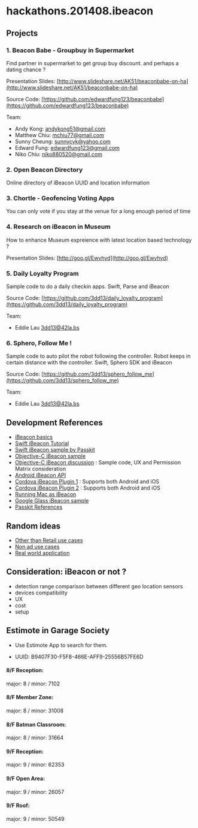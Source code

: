 hackathons.201408.ibeacon
=========================

## Projects


### 1. Beacon Babe - Groupbuy in Supermarket

Find partner in supermarket to get group buy discount. and perhaps a dating chance ?

Presentation Slides: [http://www.slideshare.net/AK51/beaconbabe-on-ha](http://www.slideshare.net/AK51/beaconbabe-on-ha)

Source Code: [https://github.com/edwardfung123/beaconbabe](https://github.com/edwardfung123/beaconbabe)

Team:

* Andy Kong: andykong51@gmail.com
* Matthew Chiu: mchiu77@gmail.com
* Sunny Cheung: sunnycyk@yahoo.com
* Edward Fung: edwardfung123@gmail.com
* Niko Chiu: niko880520@gmail.com

### 2. Open Beacon Directory

Online directory of iBeacon UUID and location information


### 3. Chortle - Geofencing Voting Apps

You can only vote if you stay at the venue for a long enough period of time


### 4. Research on iBeacon in Museum

How to enhance Museum expreience with latest location based technology ?

Presentation Slides: [http://goo.gl/Ewvhyd](http://goo.gl/Ewvhyd)


### 5. Daily Loyalty Program

Sample code to do a daily checkin apps. Swift, Parse and iBeacon

Source Code: [https://github.com/3dd13/daily_loyalty_program](https://github.com/3dd13/daily_loyalty_program)

Team:

* Eddie Lau 3dd13@42la.bs

### 6. Sphero, Follow Me !

Sample code to auto pilot the robot following the controller. Robot keeps in certain distance with the controller. Swift, Sphero SDK and iBeacon

Source Code: [https://github.com/3dd13/sphero_follow_me](https://github.com/3dd13/sphero_follow_me)

Team:

* Eddie Lau 3dd13@42la.bs

## Development References

* [iBeacon basics](http://www.slideshare.net/mobile/1request/ibeacon-workshop-by-request)
* [Swift iBeacon Tutorial](http://ibeaconmodules.us/blogs/news/14702963-tutorial-swift-based-ibeacon-app-development-with-corelocation-on-apple-ios-7-8)
* [Swift iBeacon sample by Passkit](https://github.com/gemtot?tab=activity)
* [Objective-C iBeacon sample](http://www.raywenderlich.com/66584/ios7-ibeacons-tutorial)
* [Objective-C iBeacon discussion](http://thenewstack.io/building-an-ibeacon-app/) : Sample code, UX and Permission Matrix consideration
* [Android iBeacon API](https://github.com/AltBeacon/android-beacon-library)
* [Cordova iBeacon Plugin 1](https://github.com/attendease/iBeaconsPlugin) : Supports both Android and iOS
* [Cordova iBeacon Plugin 2](https://github.com/petermetz/cordova-plugin-ibeacon) : Supports both Android and iOS
* [Running Mac as iBeacon](https://github.com/mttrb/BeaconOSX)
* [Google Glass iBeacon sample](http://blog.xamarin.com/ibeacons-and-google-glass/)
* [Passkit References](https://passkit.com/ibeacon-devices/)


## Random ideas

* [Other than Retail use cases](http://www.citeworld.com/article/2114878/mobile-byod/ibeacon-transform-more-than-retail.html)
* [Non ad use cases](http://blog.narrato.co/post/61515806316/beacons)
* [Real world application](http://www.vektordigital.com/2014/01/05/real-world-ibeacon-applications/)


## Consideration: iBeacon or not ?

* detection range comparison between different geo location sensors
* devices compatibility
* UX
* cost
* setup


## Estimote in Garage Society

* Use Estimote App to search for them.

- UUID: B9407F30-F5F8-466E-AFF9-25556B57FE6D

#### 8/F Reception:
major: 8 / minor: 7102

#### 8/F Member Zone:
major: 8 / minor: 31008

#### 8/F Batman Classroom:
major: 8 / minor: 31664

#### 9/F Reception:
major: 9 / minor: 62353

#### 9/F Open Area:
major: 9 / minor: 26057

#### 9/F Roof:
major: 9 / minor: 50549
